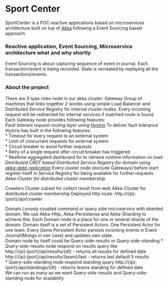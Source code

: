 Sport Center
================
SportCenter is a POC reactive applications based on microservices architecture built on top of [Akka](akka.io) following a Event Sourcing based approach.

### Reactive application, Event Sourcing, Microservice architecture what and why shortly ###

Event Sourcing is about capturing sequence of event in journal. Each transaction/event is being recorded. State is recreated by replaying all the transactions/events.

### About the project ###

There are 3 type roles node in our akka cluster:
  Gateway    Group of machines that links together 2 worlds using simple Load Balancer and Distributed Service Registry for internal cluster nodes. Every incoming request will be redirected for internal services if matched route is found. Each Gateway node provides following features:               
             _Fault tolerant request routing layer using [Hystrix]( http://hystrix.github.com)_
                 To deliver fault tolerance Hystrix has built in the following features:             
                  * Timeout for every request to an external system             
                  * Limit of concurrent requests for external system             
                  * Circuit breaker to avoid further requests             
                  * Retry of a single request after circuit breaker has triggered             
                  * Realtime aggregated dashboard for to retrieve runtime information on load
             _Distributed CRDT based Distributed Service Registry for domain using [akka-data-replication](https://github.com/patriknw/akka-data-replication)_
                  Every cluster node (exclude Gateways) before start register itself in Service Registry 
                  for being available for further requests
             _Akka-Cluster for distributed cluster membership_                
  
  Crawlers   Cluster subset for collect result from web
             Akka-Cluster for distributed cluster membership
             Deployed http route: http://{ip}:{port}/api/crawler
  
  Domain     Loosely coupled command or query side microservice with sharded domain. 
             We use Akka-Http, Akka-Persistense and Akka-Sharding to achieve this.
             Each Domain node is a place for one or several shards of the domain. Domain itself is a set of Persistent Actors. 
             One Persistent Actor for one team. Every Game Persistent Actor persists incoming events in Event Journal(Mongo in owr case) and updates own state.                                                      
             Domain node by itself could be Query-side-results or Query-side-standing
             * Query-side-results node respond on results query like                  
                  http://{ip}:{port}/api/results/{dt} - returns all results for defined date              
                  http://{ip}:{port}/api/results/{team}/last - returns last default 5 results            
             * Query-side-standing node respond standing query 
                  http://{ip}:{port}/api/standings/{dt} - returns teams standing for defined date              
             We can run as many as we want Query-side-results and Query-side-standing node for scalability 
